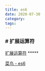 ```yaml
---
title: es6
date: 2020-07-30
category:
tags:
---
```


### # 扩展运算符

[扩展运算符](https://blog.csdn.net/astonishqft/article/details/82899965) *****

[菜鸟 - es6](https://www.runoob.com/w3cnote/es6-tutorial.html)